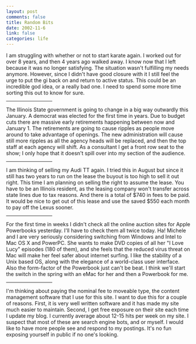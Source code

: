 ```yaml
--- 
layout: post
comments: false
title: Random Bits
date: 2002-11-6
link: false
categories: life
---
```

I am struggling with whether or not to start karate again. I worked out for over 8 years, and then 4 years ago walked away. I know now that I left because it was no longer satisfying. The situation wasn't fulfilling my needs anymore. However, since I didn't have good closure with it I still feel the urge to put the gi back on and return to active status. This could be an incredible god idea, or a really bad one. I need to spend some more time sorting this out to know for sure.

<hr width="25%">

The Illinois State government is going to change in a big way outwardly this January. A democrat was elected for the first time in years. Due to budget cuts there are massive early retirements happening between now and January 1. The retirements are going to cause ripples as people move around to take advantage of openings. The new administration will cause still more ripples as all the agency heads will be replaced, and then the top staff at each agency will shift. As a consultant I get a front row seat to the show; I only hope that it doesn't spill over into my section of the audience.

<hr width="25%">

I am thinking of selling my Audi TT again. I tried this in August but since it still has two years to run on the lease the buyout is too high to sell it out right. This time I am planning on selling the right to assume the lease. You have to be an Illinois resident, as the leasing company won't transfer across state lines due to tax reasons. And there is a total of $740 in fees to be paid. It would be nice to get out of this lease and use the saved $550 each month to pay off the Lexus sooner.

<hr width="25%">

For the first time in weeks I didn't check all the online auction sites for Apple Powerbooks yesterday. I'll have to check them all twice today. Ha! Michele and I are very seriously considering switching from Windows and Intel to Mac OS X and PowerPC. She wants to make DVD copies of all her "I Love Lucy" episodes (180 of them), and she feels that the reduced virus threat on Mac will make her feel safer about internet surfing.  I like the stability of a Unix based OS, along with the elegance of a world-class user interface. Also the form-factor of the Powerbook just can't be beat. I think we'll start the switch in the spring with an eMac for her and then a Powerbook for me.

<hr width="25%">

I'm thinking about paying the nominal fee to moveable type, the content management software that I use for this site. I want to due this for a couple of reasons. First, it is very well written software and it has made my site much easier to maintain. Second, I get free exposure on their site each time I update my blog. I currently average about 12-15 hits per week on my site. I suspect that most of these are search engine bots, and or myself. I would like to have more people see and respond to my postings. It's no fun exposing yourself in public if no one's looking.
